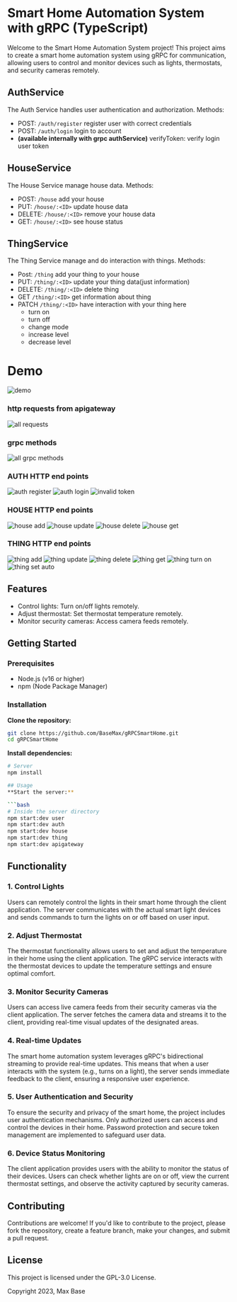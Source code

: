 # Smart Home Automation System with gRPC (TypeScript)

Welcome to the Smart Home Automation System project! This project aims to create a smart home automation system using gRPC for communication, allowing users to control and monitor devices such as lights, thermostats, and security cameras remotely.

## AuthService

The Auth Service handles user authentication and authorization. Methods:

- POST: `/auth/register` register user with correct credentials
- POST: `/auth/login` login to account
- **(available internally with grpc authService)** verifyToken: verify login user token

## HouseService

The House Service manage house data. Methods:

- POST: `/house` add your house
- PUT: `/house/:<ID>` update house data
- DELETE: `/house/:<ID>` remove your house data
- GET: `/house/:<ID>` see house status

## ThingService

The Thing Service manage and do interaction with things. Methods:

- Post: `/thing` add your thing to your house
- PUT: `/thing/:<ID>` update your thing data(just information)
- DELETE: `/thing/:<ID>` delete thing
- GET `/thing/:<ID>` get information about thing
- PATCH `/thing/:<ID>` have interaction with your thing here
  - turn on
  - turn off
  - change mode
  - increase level
  - decrease level

# Demo

![demo](./screenshots/GRPCSMARTHOME.png)

### http requests from apigateway

![all requests](./screenshots/all_requests.png)

### grpc methods

![all grpc methods](./screenshots/grpc_all_requests.png)

### **AUTH HTTP end points**

![auth register](./screenshots/auth_register.png)
![auth login](./screenshots/auth_login.png)
![invalid token](./screenshots/invalid_token.png)

### **HOUSE HTTP end points**

![house add](./screenshots/house_create.png)
![house update](./screenshots/house_update.png)
![house delete](./screenshots/house_delete.png)
![house get](./screenshots/house_find.png)

### **THING HTTP end points**

![thing add](./screenshots/thing_create.png)
![thing update](./screenshots/thing_update.png)
![thing  delete](./screenshots/thing_delete.png)
![thing get](./screenshots/thing_find.png)
![thing turn on](./screenshots/thing_action_turn_on.png)
![thing set auto](./screenshots/thing_set_auto.png)

## Features

- Control lights: Turn on/off lights remotely.
- Adjust thermostat: Set thermostat temperature remotely.
- Monitor security cameras: Access camera feeds remotely.

## Getting Started

### Prerequisites

- Node.js (v16 or higher)
- npm (Node Package Manager)

### Installation

**Clone the repository:**

```bash
git clone https://github.com/BaseMax/gRPCSmartHome.git
cd gRPCSmartHome
```

**Install dependencies:**

````bash
# Server
npm install

## Usage
**Start the server:**

```bash
# Inside the server directory
npm start:dev user
npm start:dev auth
npm start:dev house
npm start:dev thing
npm start:dev apigateway
````

## Functionality

### 1. Control Lights

Users can remotely control the lights in their smart home through the client application. The server communicates with the actual smart light devices and sends commands to turn the lights on or off based on user input.

### 2. Adjust Thermostat

The thermostat functionality allows users to set and adjust the temperature in their home using the client application. The gRPC service interacts with the thermostat devices to update the temperature settings and ensure optimal comfort.

### 3. Monitor Security Cameras

Users can access live camera feeds from their security cameras via the client application. The server fetches the camera data and streams it to the client, providing real-time visual updates of the designated areas.

### 4. Real-time Updates

The smart home automation system leverages gRPC's bidirectional streaming to provide real-time updates. This means that when a user interacts with the system (e.g., turns on a light), the server sends immediate feedback to the client, ensuring a responsive user experience.

### 5. User Authentication and Security

To ensure the security and privacy of the smart home, the project includes user authentication mechanisms. Only authorized users can access and control the devices in their home. Password protection and secure token management are implemented to safeguard user data.

### 6. Device Status Monitoring

The client application provides users with the ability to monitor the status of their devices. Users can check whether lights are on or off, view the current thermostat settings, and observe the activity captured by security cameras.

## Contributing

Contributions are welcome! If you'd like to contribute to the project, please fork the repository, create a feature branch, make your changes, and submit a pull request.

## License

This project is licensed under the GPL-3.0 License.

Copyright 2023, Max Base
